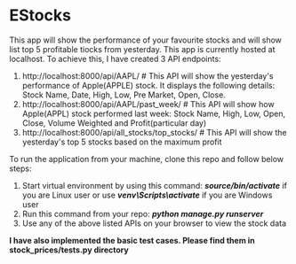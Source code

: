 # EStocks

This app will show the performance of your favourite stocks and will show list top 5 profitable tiocks from yesterday. This app is currently hosted at localhost.
To achieve this, I have created 3 API endpoints:

1. http://localhost:8000/api/AAPL/ # This API will show the yesterday's performance of Apple(APPLE) stock. It displays the following details: Stock Name, Date, High, Low, Pre Market, Open, Close.
2. http://localhost:8000/api/AAPL/past_week/ # This API will show how Apple(APPL) stock performed last week: Stock Name, High, Low, Open, Close, Volume Weighted and Profit(particular day) 
3. http://localhost:8000/api/all_stocks/top_stocks/ # This API will show the yesterday's top 5 stocks based on the maximum profit  

To run the application from your machine, clone this repo and follow below steps:

1. Start virtual environment by using this command: **_source/bin/activate_** if you are Linux user or use **_venv\Scripts\activate_** if you are Windows user
3. Run this command from your repo: _**python manage.py runserver**_
4. Use any of the above listed APIs on your browser to view the stock data

**I have also implemented the basic test cases. Please find them in stock_prices/tests.py directory**
